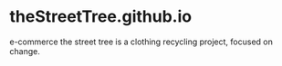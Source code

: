 # theStreetTree.github.io
e-commerce
the street tree is a clothing recycling project, focused on change.
